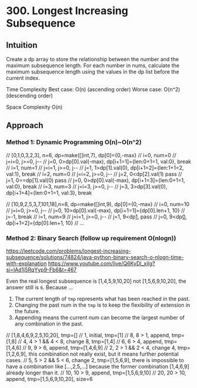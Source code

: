 # 300. Longest Increasing Subsequence

## Intuition
Create a dp array to store the relationship between the number and the maximum subsequence length.
For each number in nums, calculate the maximum subsequence length using the values in the dp list before the current index.

Time Complexity
Best case: O(n) (ascending order)
Worse case: O(n^2) (descending order)

Space Complexity
O(n)

## Approach
### Method 1: Dynamic Programming O(n)~O(n^2)
// [0,1,0,3,2,3], n=6, dp=make([]int,7), dp[0]={0,-max}
// i=0, num=0
// j=i=0, j>=0, j--
// j=0, 0>dp[0].val(-max), dp[i+1=1]={len:0+1=1, val:0}, break
// i=1, num=1
// j=i=1, j>=0, j--
// j=1, 1>dp[1].val(0), dp[i+1=2]={len:1+1=2, val:1}, break
// i=2, num=0
// j=i=2, j>=0, j--
// j=2, 0<dp[2].val(1) pass
// j=1, 0==dp[1].val(0) pass
// j=0, 0>dp[0].val(-max), dp[i+1=3]={len:0+1=1, val:0}, break
// i=3, num=3
// j=i=3, j>=0, j--
// j=3, 3>dp[3].val(0), dp[i+1=4]={len:0+1=1, val:3}, break

// [10,9,2,5,3,7,101,18],n=8, dp=make([]int,9), dp[0]={0,-max}
// i=0, num=10
// j=i=0, j>=0, j--
// j=0, 10>dp[0].val(-max), dp[i+1=1]={dp[0].len+1, 10}
// j=-1, break
// i=1, num=9
// j=i=1, j>=0, j--
// j=1, 9<dp[1](10), pass
// j=0, 9<dp[0](-max), dp[i+1=2]={dp[0].len+1, 10}
// ...

### Method 2: Binary Search (follow up requirement O(nlogn))
https://leetcode.com/problems/longest-increasing-subsequence/solutions/74824/java-python-binary-search-o-nlogn-time-with-explanation
https://www.youtube.com/live/Q6KyDl_xiIg?si=lAd1j5RqYyp9-Fb6&t=467

Even the real longest subsequence is [1,4,5,9,10,20] not [1,5,6,9,10,20], the answer still is `6`.
Because ...
1. The current length of `tmp` represents what has been reached in the past.
2. Changing the past num in the `tmp` is to keep the flexibility of extension in the future.
3. Appending means the current num can become the largest number of any combination in the past.

// [1,8,4,6,9,2,5,10,20], tmp=[]
// 1,                   initial, tmp=[1]
// 8, 8 > 1,            append, tmp=[1,8]
// 4, 4 > 1 && 4 < 8,   change 8, tmp=[1,4]
// 6, 6 > 4,            append, tmp=[1,4,6]
// 9, 9 > 6,            append, tmp=[1,4,6,9]
// 2, 2 > 1 && 2 < 4,   change 4, tmp=[1,2,6,9], this combination not really exist, but it means further potential cases.
// 5, 5 > 2 && 5 < 6,   change 2, tmp=[1,5,6,9], there is impossible to have a combination like [...,2,5,...] because the former combination [1,4,6,9] already longer than it.
// 10, 10 > 9,          append, tmp=[1,5,6,9,10]
// 20, 20 > 10,         append, tmp=[1,5,6,9,10,20], size=6